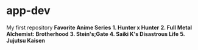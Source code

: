 # app-dev
My first repository
**Favorite Anime Series**
__1. Hunter x Hunter__
__2. Full Metal Alchemist: Brotherhood__
__3. Stein's;Gate__
__4. Saiki K's Disastrous Life__
__5. Jujutsu Kaisen__

